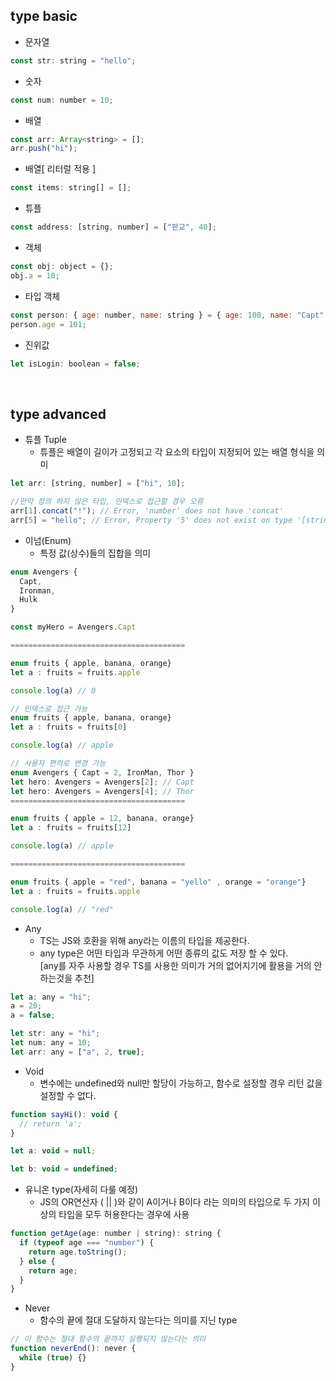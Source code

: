 ## type basic

- 문자열

```javascript
const str: string = "hello";
```

- 숫자

```javascript
const num: number = 10;
```

- 배열

```javascript
const arr: Array<string> = [];
arr.push("hi");
```

- 배열[ 리터럴 적용 ]

```javascript
const items: string[] = [];
```

- 튜플

```javascript
const address: [string, number] = ["판교", 40];
```

- 객체

```javascript
const obj: object = {};
obj.a = 10;
```

- 타입 객체

```javascript
const person: { age: number, name: string } = { age: 100, name: "Capt" };
person.age = 101;
```

- 진위값

```javascript
let isLogin: boolean = false;
```

<br>

## type advanced

- 튜플 Tuple
  - 튜플은 배열이 길이가 고정되고 각 요소의 타입이 지정되어 있는 배열 형식을 의미

```javascript
let arr: [string, number] = ["hi", 10];

//만약 정의 하지 않은 타입, 인덱스로 접근할 경우 오류
arr[1].concat("!"); // Error, 'number' does not have 'concat'
arr[5] = "hello"; // Error, Property '5' does not exist on type '[string, number]'.
```

- 이넘(Enum)
  - 특정 값(상수)들의 집합을 의미

```javascript
enum Avengers {
  Capt,
  Ironman,
  Hulk
}

const myHero = Avengers.Capt

=======================================

enum fruits { apple, banana, orange}
let a : fruits = fruits.apple

console.log(a) // 0

// 인덱스로 접근 가능
enum fruits { apple, banana, orange}
let a : fruits = fruits[0]

console.log(a) // apple

// 사용자 편의로 변경 가능
enum Avengers { Capt = 2, IronMan, Thor }
let hero: Avengers = Avengers[2]; // Capt
let hero: Avengers = Avengers[4]; // Thor
=======================================

enum fruits { apple = 12, banana, orange}
let a : fruits = fruits[12]

console.log(a) // apple

=======================================

enum fruits { apple = "red", banana = "yello" , orange = "orange"}
let a : fruits = fruits.apple

console.log(a) // "red"
```

- Any
  - TS는 JS와 호환을 위해 any라는 이름의 타입을 제공한다.
  - any type은 어떤 타입과 무관하게 어떤 종류의 값도 저장 할 수 있다.<br>
    [any를 자주 사용할 경우 TS를 사용한 의미가 거의 없어지기에 활용을 거의 안하는것을 추천]

```javascript
let a: any = "hi";
a = 20;
a = false;

let str: any = "hi";
let num: any = 10;
let arr: any = ["a", 2, true];
```

- Void
  - 변수에는 undefined와 null만 할당이 가능하고, 함수로 설정할 경우 리턴 값을 설정할 수 없다.

```javascript
function sayHi(): void {
  // return 'a';
}

let a: void = null;

let b: void = undefined;
```

- 유니온 type(자세히 다룰 예정)
  - JS의 OR연산자 ( || )와 같이 A이거나 B이다 라는 의미의 타입으로 두 가지 이상의 타입을 모두 허용한다는 경우에 사용

```javascript
function getAge(age: number | string): string {
  if (typeof age === "number") {
    return age.toString();
  } else {
    return age;
  }
}
```

- Never
  - 함수의 끝에 절대 도달하지 않는다는 의미를 지닌 type

```javascript
// 이 함수는 절대 함수의 끝까지 실행되지 않는다는 의미
function neverEnd(): never {
  while (true) {}
}
```
